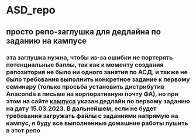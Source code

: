 # ASD_repo

## просто репо-заглушка для дедлайна по заданию на кампусе
### эта заглушка нужна, чтобы из-за ошибки не портерять потенциальные баллы, так как к моменту создания репозитория не было ни одного занятия по АСД, и также не было требования выполнить конкретное задание к первому семинару (только просьба установить дистрибутив Anaconda в письме на корпоративную почту ФА), но при этом на сайте [кампуса](https://campus.fa.ru/) указан дедлайн по первому заданию на дату 15.03.2023. В дальнейшем, если не будет требования загружать файлы с заданиями напрямую на кампус, я буду все выполненные домашние работы пушить в этот репо 
